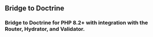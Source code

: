 ## Bridge to Doctrine

### Bridge to Doctrine for PHP 8.2+ with integration with the Router, Hydrator, and Validator.
